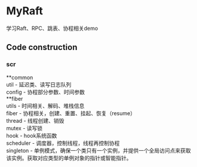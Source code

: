 # MyRaft
学习Raft、RPC、跳表、协程相关demo

## Code construction
### scr
**common<br>
    util - 延迟类、读写日志队列<br>
    config - 协程部分参数、时间参数<br>
**fiber<br>
    utils - 时间相关、解码、堆栈信息<br>
    fiber - 协程相关，创建、重置、挂起、恢复（resume）<br>
    thread - 线程创建、销毁<br>
    mutex - 读写锁<br>
    hook - hook系统函数<br>
    scheduler - 调度器，控制线程，线程再控制协程<br>
    singleton - 单例模式，确保一个类只有一个实例，并提供一个全局访问点来获取该实例。获取对应类型的单例对象的指针或智能指针。<br>

